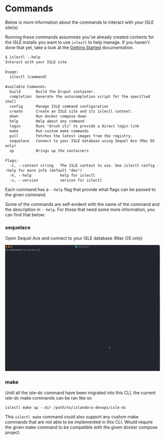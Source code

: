 # Commands

Below is more information about the commands to interact with your ISLE site(s).

Running these commands assummes you've already created contexts for the ISLE installs you want to use `islectl` to help manage. If you haven't done that yet, take a look at the [Getting Started](./install/) documentation.

```
$ islectl --help
Interact with your ISLE site

Usage:
  islectl [command]

Available Commands:
  build       Build the Drupal container.
  completion  Generate the autocompletion script for the specified shell
  config      Manage ISLE command configuration
  create      Create an ISLE site and its islectl context.
  down        Run docker compose down
  help        Help about any command
  login       Runs "drush uli" to provide a direct login link
  make        Run custom make commands
  pull        Fetches the latest images from the registry.
  sequelace   Connect to your ISLE database using Sequel Ace (Mac OS only)
  up          Brings up the containers

Flags:
  -c, --context string   The ISLE context to use. See islectl config --help for more info (default "dev")
  -h, --help             help for islectl
  -v, --version          version for islectl
```

Each command has a `--help` flag that provide what flags can be passed to the given command.

Some of the commands are self-evident with the name of the command and the description in `--help`. For those that need some more information, you can find that below:

### sequelace

Open Sequel Ace and connect to your ISLE database (Mac OS only)

![sequelace command screencast](./assets/img/sequelace.gif)


### make

Until all the isle-dc command have been migrated into this CLI, the current isle-dc make commands can be ran like so

```
islectl make up --dir /path/to/islandora-devops/isle-dc 
```

This `islectl make` command could also support any custom make commands that are not able to be implemented in this CLI. Would require the given make command to be compatible with the given docker compose project.
